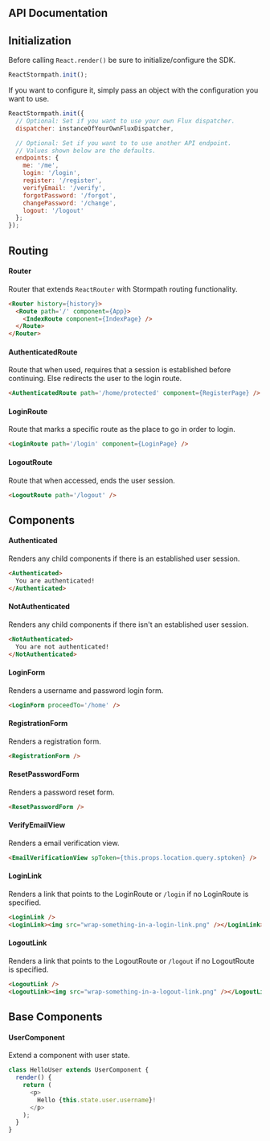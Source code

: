 API Documentation
-----------------

## Initialization

Before calling `React.render()` be sure to initialize/configure the SDK.

```javascript
ReactStormpath.init();
```

If you want to configure it, simply pass an object with the configuration you want to use.

```javascript
ReactStormpath.init({
  // Optional: Set if you want to use your own Flux dispatcher.
  dispatcher: instanceOfYourOwnFluxDispatcher,

  // Optional: Set if you want to to use another API endpoint.
  // Values shown below are the defaults.
  endpoints: {
    me: '/me',
    login: '/login',
    register: '/register',
    verifyEmail: '/verify',
    forgotPassword: '/forgot',
    changePassword: '/change',
    logout: '/logout'
  };
});
```

## Routing

#### Router

Router that extends `ReactRouter` with Stormpath routing functionality.

```html
<Router history={history}>
  <Route path='/' component={App}>
    <IndexRoute component={IndexPage} />
  </Route>
</Router>
```

#### AuthenticatedRoute

Route that when used, requires that a session is established before continuing. Else redirects the user to the login route.

```html
<AuthenticatedRoute path='/home/protected' component={RegisterPage} />
```

#### LoginRoute

Route that marks a specific route as the place to go in order to login.

```html
<LoginRoute path='/login' component={LoginPage} />
```

#### LogoutRoute

Route that when accessed, ends the user session.

```html
<LogoutRoute path='/logout' />
```

## Components

#### Authenticated

Renders any child components if there is an established user session.

```html
<Authenticated>
  You are authenticated!
</Authenticated>
```

#### NotAuthenticated

Renders any child components if there isn't an established user session.

```html
<NotAuthenticated>
  You are not authenticated!
</NotAuthenticated>
```

#### LoginForm

Renders a username and password login form.

```html
<LoginForm proceedTo='/home' />
```

#### RegistrationForm

Renders a registration form.

```html
<RegistrationForm />
```

#### ResetPasswordForm

Renders a password reset form.

```html
<ResetPasswordForm />
```

#### VerifyEmailView

Renders a email verification view.

```html
<EmailVerificationView spToken={this.props.location.query.sptoken} />
```

#### LoginLink

Renders a link that points to the LoginRoute or `/login` if no LoginRoute is specified.

```html
<LoginLink />
<LoginLink><img src="wrap-something-in-a-login-link.png" /></LoginLink>
```

#### LogoutLink

Renders a link that points to the LogoutRoute or `/logout` if no LogoutRoute is specified.

```html
<LogoutLink />
<LogoutLink><img src="wrap-something-in-a-logout-link.png" /></LogoutLink>
```

## Base Components

#### UserComponent

Extend a component with user state.

```javascript
class HelloUser extends UserComponent {
  render() {
    return (
      <p>
      	Hello {this.state.user.username}!
      </p>
    );
  }
}

```